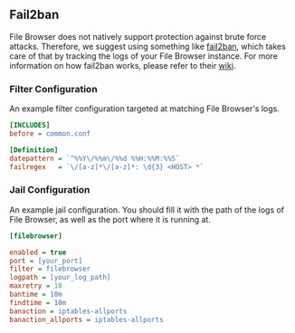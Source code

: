 ## Fail2ban

File Browser does not natively support protection against brute force attacks. Therefore, we suggest using something like [fail2ban](https://github.com/fail2ban/fail2ban), which takes care of that by tracking the logs of your File Browser instance. For more information on how fail2ban works, please refer to their [wiki](https://github.com/fail2ban/fail2ban/wiki).

### Filter Configuration

An example filter configuration targeted at matching File Browser's logs.

```ini
[INCLUDES]
before = common.conf

[Definition]
datepattern = `^%%Y\/%%m\/%%d %%H:%%M:%%S`
failregex   = `\/[a-z]*\/[a-z]*: \d{3} <HOST> *`
```

### Jail Configuration

An example jail configuration. You should fill it with the path of the logs of File Browser, as well as the port where it is running at.

```ini
[filebrowser]

enabled = true
port = [your_port]
filter = filebrowser
logpath = [your_log_path]
maxretry = 10
bantime = 10m
findtime = 10m
banaction = iptables-allports
banaction_allports = iptables-allports
```
